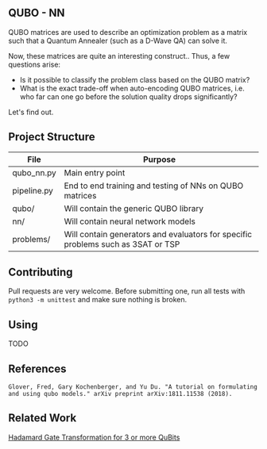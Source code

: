 ## QUBO - NN

QUBO matrices are used to describe an optimization problem as a matrix such that a Quantum Annealer (such as a D-Wave QA) can solve it.

Now, these matrices are quite an interesting construct.. Thus, a few questions arise:

* Is it possible to classify the problem class based on the QUBO matrix?
* What is the exact trade-off when auto-encoding QUBO matrices, i.e. who far can one go before the solution quality drops significantly?

Let's find out.

## Project Structure

|File|Purpose|
|----|-------|
|qubo\_nn.py|Main entry point|
|pipeline.py|End to end training and testing of NNs on QUBO matrices|
|qubo/|Will contain the generic QUBO library|
|nn/|Will contain neural network models|
|problems/|Will contain generators and evaluators for specific problems such as 3SAT or TSP|

## Contributing

Pull requests are very welcome. Before submitting one, run all tests with `python3 -m unittest` and make sure nothing is broken.

## Using

TODO

## References

```
Glover, Fred, Gary Kochenberger, and Yu Du. "A tutorial on formulating and using qubo models." arXiv preprint arXiv:1811.11538 (2018).
```

## Related Work

[Hadamard Gate Transformation for 3 or more QuBits](https://blog.xa0.de/post/Hadamard-Gate-Transformation-for-3-or-more-QuBits/)
